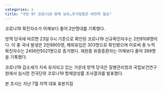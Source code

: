 ```yaml
---
categories: a
title: "국민 97 코로나19 항체 보유…추가접종은 여전히 필요"
---
```

코로나19 확진자수가 어제보다 줄어 2만명대를 기록했다.

방역 당국에 따르면 23일 0시 기준으로 확인된 코로나19 신규확진자수는 2만9108명이다. 이 중 국내 발생은 2만8805명, 해외유입은 303명으로 확인됐으며 이로써 총 누적확진자수는 2456만5021명으로 증가했다. 재원중 위중증환자는 어제보다 줄어 399명을 기록했다.

코로나19 감소세가 지속&nbsp;유지되고 있는 가운데 방역 당국은 질병관리청과 국립보건연구원에서 실시한 전국단위 코로나19 항체양성률 조사결과를 발표했다.

본 조사는 지난 7월 지역 대표 표본지점